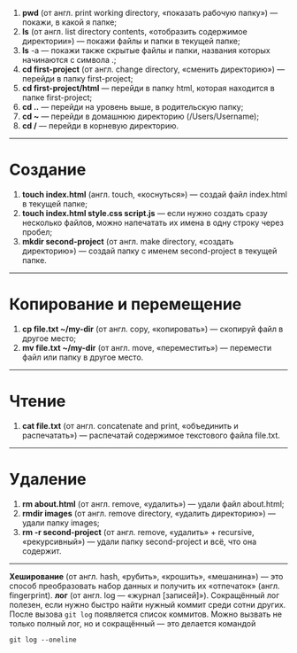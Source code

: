 1. **pwd** (от англ. print working directory, «показать рабочую папку») — покажи, в какой я папке; <br>
2. **ls** (от англ. list directory contents, «отобразить содержимое директории») — покажи файлы и папки в текущей папке; <br>
3. **ls** -a — покажи также скрытые файлы и папки, названия которых начинаются с символа .;<br>
4. **cd first-project** (от англ. change directory, «сменить директорию») — перейди в папку first-project;<br>
5. **cd first-project/html** — перейди в папку html, которая находится в папке first-project;<br>
6. **cd ..** — перейди на уровень выше, в родительскую папку;<br>
7. **cd ~** — перейди в домашнюю директорию (/Users/Username);<br>
8. **cd /** — перейди в корневую директорию.<br>
---
# Создание<br>
1. **touch index.html** (англ. touch, «коснуться») — создай файл index.html в текущей папке;<br>
2. **touch index.html style.css script.js** — если нужно создать сразу несколько файлов, можно напечатать их имена в одну строку через пробел;<br>
3. **mkdir second-project** (от англ. make directory, «создать директорию») — создай папку с именем second-project в текущей папке.<br>
---
# Копирование и перемещение<br>
1. **cp file.txt ~/my-dir** (от англ. copy, «копировать») — скопируй файл в другое место;<br>
2. **mv file.txt ~/my-dir** (от англ. move, «переместить») — перемести файл или папку в другое место.<br>
---
# Чтение<br>
1. **cat file.txt** (от англ. concatenate and print, «объединить и распечатать») — распечатай содержимое текстового файла file.txt.<br>
---
# Удаление<br>
1. **rm about.html** (от англ. remove, «удалить») — удали файл about.html;<br>
2. **rmdir images** (от англ. remove directory, «удалить директорию») — удали папку images;<br>
3. **rm -r second-project** (от англ. remove, «удалить» + recursive, «рекурсивный») — удали папку second-project и всё, что она содержит.<br>
---
**Хеширование** (от англ. hash, «рубить», «крошить», «мешанина») — это способ преобразовать набор данных и получить их «отпечаток» (англ. fingerprint).
**лог** (от англ. log — «журнал [записей]»). Сокращённый лог полезен, если нужно быстро найти нужный коммит среди сотни других.
После вызова ```git log``` появляется список коммитов.
Можно вызвать не только полный лог, но и сокращённый — это делается командой
``` 
git log --oneline
```